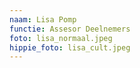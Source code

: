 ```yaml
---
naam: Lisa Pomp
functie: Assesor Deelnemers
foto: lisa_normaal.jpeg
hippie_foto: lisa_cult.jpeg
---
```

